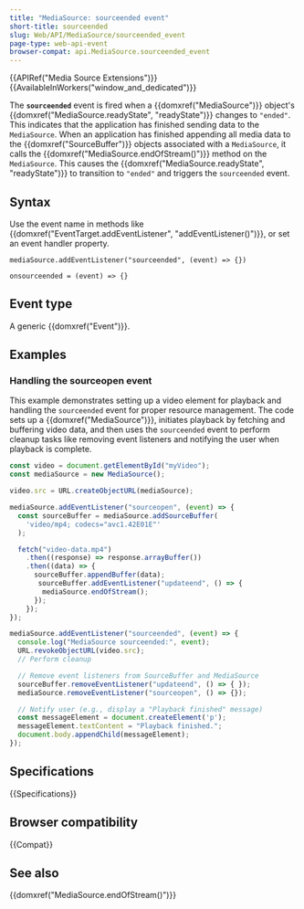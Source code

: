 ```yaml
---
title: "MediaSource: sourceended event"
short-title: sourceended
slug: Web/API/MediaSource/sourceended_event
page-type: web-api-event
browser-compat: api.MediaSource.sourceended_event
---
```


{{APIRef("Media Source Extensions")}}{{AvailableInWorkers("window_and_dedicated")}}

The **`sourceended`** event is fired when a {{domxref("MediaSource")}} object's {{domxref("MediaSource.readyState", "readyState")}} changes to `"ended"`. This indicates that the application has finished sending data to the `MediaSource`. When an application has finished appending all media data to the {{domxref("SourceBuffer")}} objects associated with a `MediaSource`, it calls the {{domxref("MediaSource.endOfStream()")}} method on the `MediaSource`. This causes the {{domxref("MediaSource.readyState", "readyState")}} to transition to `"ended"` and triggers the `sourceended` event.

## Syntax

Use the event name in methods like {{domxref("EventTarget.addEventListener", "addEventListener()")}}, or set an event handler property.

```js-nolint
mediaSource.addEventListener("sourceended", (event) => {})

onsourceended = (event) => {}
```

## Event type

A generic {{domxref("Event")}}.

## Examples

### Handling the sourceopen event

This example demonstrates setting up a video element for playback and handling the `sourceended` event for proper resource management. The code sets up a {{domxref("MediaSource")}}, initiates playback by fetching and buffering video data, and then uses the `sourceended` event to perform cleanup tasks like removing event listeners and notifying the user when playback is complete.

```js
const video = document.getElementById("myVideo");
const mediaSource = new MediaSource();

video.src = URL.createObjectURL(mediaSource);

mediaSource.addEventListener("sourceopen", (event) => {
  const sourceBuffer = mediaSource.addSourceBuffer(
    'video/mp4; codecs="avc1.42E01E"'
  );

  fetch("video-data.mp4")
    .then((response) => response.arrayBuffer())
    .then((data) => {
      sourceBuffer.appendBuffer(data);
       sourceBuffer.addEventListener("updateend", () => {
        mediaSource.endOfStream();
      });
    });
});

mediaSource.addEventListener("sourceended", (event) => {
  console.log("MediaSource sourceended:", event);
  URL.revokeObjectURL(video.src);
  // Perform cleanup

  // Remove event listeners from SourceBuffer and MediaSource
  sourceBuffer.removeEventListener("updateend", () => { });
  mediaSource.removeEventListener("sourceopen", () => {});

  // Notify user (e.g., display a "Playback finished" message)
  const messageElement = document.createElement('p');
  messageElement.textContent = "Playback finished.";
  document.body.appendChild(messageElement);
});
```

## Specifications

{{Specifications}}

## Browser compatibility

{{Compat}}

## See also

{{domxref("MediaSource.endOfStream()")}}

